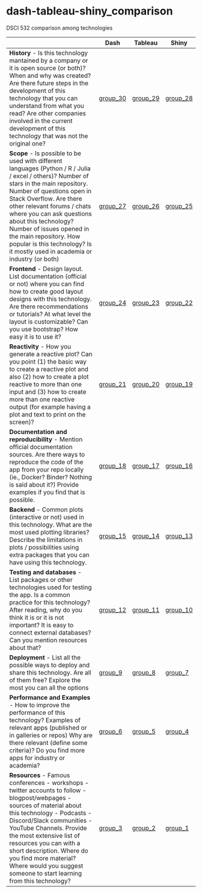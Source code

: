# dash-tableau-shiny_comparison

DSCI 532 comparison among technologies


|     | Dash | Tableau | Shiny |
| --- | ---- | ------- | ----- |
| **History** - Is this technology mantained by a company or it is open source (or both)? When and why was created?  Are there future steps in the development of this technology that you can understand from what you read? Are other companies involved in the current development of this technology that was not the original one?  | [group_30](group_30.md)     |  [group_29](group_29.md)        |  [group_28](group_28.md)      |
| **Scope** - Is possible to be used with different languages (Python / R / Julia / excel / others)? Number of stars in the main repository. Number of questions open in Stack Overflow. Are there other relevant forums / chats where you can ask questions about this technology? Number of issues opened in the main repository. How popular is this technology? Is it mostly used in academia or industry (or both) | [group_27](group_27.md)     | [group_26](group_26.md)        |  [group_25](group_25.md)     |
| **Frontend** - Design layout. List documentation (official or not) where you can find how to create good layout designs with this technology. Are there recommendations or tutorials? At what level the layout is customizable? Can you use bootstrap? How easy it is to use it?  | [group_24](group_24.md) | [group_23](group_23.md) | [group_22](group_22.md) |
| **Reactivity** - How you generate a reactive plot? Can you point (1) the basic way to create a reactive plot and also (2) how to create a plot reactive to more than one input and (3) how to create more than one reactive output (for example having a plot and text to print on the screen)?    |  [group_21](group_21.md)       |  [group_20](group_20.md)     |[group_19](group_19.md)
|  **Documentation and reproducibility** - Mention official documentation sources. Are there ways to reproduce the code of the app from your repo locally (ie., Docker? Binder? Nothing is said about it?) Provide examples if you find that is possible.   |  [group_18](group_18.md)    |   [group_17](group_17.md)      |  [group_16](group_16.md)     |
| **Backend** - Common plots (interactive or not) used in this technology. What are the most used plotting libraries? Describe the limitations in plots / possibilities using extra packages that you can have using this technology.  |  [group_15](group_15.md)     | [group_14](group_14.md)         |  [group_13](group_13.md)      |
| **Testing and databases** - List packages or other technologies used for testing the app. Is a common practice for this technology? After reading, why do you think it is or it is not important?  It is easy to connect external databases? Can you mention resources about that? | [group_12](group_12.md)     | [group_11](group_11.md)        | [group_10](group_10.md)      |
| **Deployment** - List all the possible ways to deploy and share this technology. Are all of them free? Explore the most you can all the options  | [group_9](group_9.md)     |  [group_8](group_8.md)       | [group_7](group_7.md)      |
| **Performance and Examples** - How to improve the performance of this technology?  Examples of relevant apps (published or in galleries or repos) Why are there relevant (define some criteria)? Do you find more apps for industry or academia?| [group_6](group_6.md)     |   [group_5](group_5.md)      |  [group_4](group_4.md)     |
| **Resources** - Famous conferences - workshops - twitter accounts to follow - blogpost/webpages - sources of material about this technology - Podcasts - Discord/Slack communities - YouTube Channels. Provide the most extensive list of resources you can with a short description. Where do you find more material? Where would you suggest someone to start learning from this technology? | [group_3](group_3.md)      |   [group_2](group_2.md)       |  [group_1](group_1.md)      |

